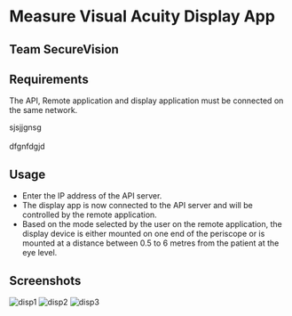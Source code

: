 # **Measure Visual Acuity Display App**
## Team SecureVision 

## Requirements
The API, Remote application and display application must be connected on the same network.

sjsjjgnsg\
\
dfgnfdgjd

## Usage
- Enter the IP address of the API server.
- The display app is now connected to the API server and will be controlled by the remote application.
- Based on the mode selected by the user on the remote application, the display device is either mounted on one end of the periscope or is mounted at a distance between 0.5 to 6 metres from the patient at the eye level.

## Screenshots
![disp1](https://user-images.githubusercontent.com/62014238/116794790-757c8d00-aaed-11eb-93b9-f37f25dbe540.jpg)
![disp2](https://user-images.githubusercontent.com/62014238/116794791-76152380-aaed-11eb-9173-16c7559ddb41.jpg)
![disp3](https://user-images.githubusercontent.com/62014238/116794792-76adba00-aaed-11eb-8f12-1c8242ef9817.jpg)

